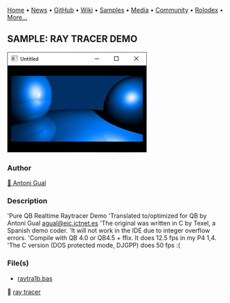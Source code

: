 [Home](https://qb64.com) • [News](../../news.md) • [GitHub](../../github.md) • [Wiki](../../wiki.md) • [Samples](../../samples.md) • [Media](../../media.md) • [Community](../../community.md) • [Rolodex](../../rolodex.md) • [More...](../../more.md)

## SAMPLE: RAY TRACER DEMO

![screenshot.png](img/screenshot.png)

### Author

[🐝 Antoni Gual](../antoni-gual.md) 

### Description

'Pure QB Realtime Raytracer Demo
'Translated to/optimized for QB by Antoni Gual agual@eic.ictnet.es
'The original was written in C by Texel, a Spanish demo coder.
'It will not work in the IDE due to integer overflow errors.
'Compile with QB 4.0 or QB4.5 + ffix. It does 12.5 fps in my P4 1,4.
'The C version (DOS protected mode, DJGPP) does 50 fps :(

### File(s)

* [raytra1b.bas](src/raytra1b.bas)

🔗 [ray tracer](../ray-tracer.md)

